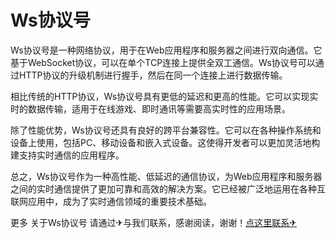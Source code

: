 # Ws协议号

Ws协议号是一种网络协议，用于在Web应用程序和服务器之间进行双向通信。它基于WebSocket协议，可以在单个TCP连接上提供全双工通信。Ws协议号可以通过HTTP协议的升级机制进行握手，然后在同一个连接上进行数据传输。

相比传统的HTTP协议，Ws协议号具有更低的延迟和更高的性能。它可以实现实时的数据传输，适用于在线游戏、即时通讯等需要高实时性的应用场景。

除了性能优势，Ws协议号还具有良好的跨平台兼容性。它可以在各种操作系统和设备上使用，包括PC、移动设备和嵌入式设备。这使得开发者可以更加灵活地构建支持实时通信的应用程序。

总之，Ws协议号作为一种高性能、低延迟的通信协议，为Web应用程序和服务器之间的实时通信提供了更加可靠和高效的解决方案。它已经被广泛地运用在各种互联网应用中，成为了实时通信领域的重要技术基础。

更多 关于Ws协议号 请通过✈与我们联系，感谢阅读，谢谢！[点这里联系✈](https://www.k02.cc)
